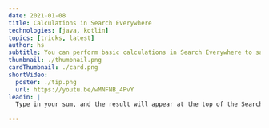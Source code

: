 ```yaml
---
date: 2021-01-08
title: Calculations in Search Everywhere
technologies: [java, kotlin]
topics: [tricks, latest]
author: hs
subtitle: You can perform basic calculations in Search Everywhere to save you using your calculator app.
thumbnail: ./thumbnail.png
cardThumbnail: ./card.png
shortVideo:
  poster: ./tip.png
  url: https://youtu.be/wMNFNB_4PvY   
leadin: |
  Type in your sum, and the result will appear at the top of the Search Everywhere dialog as "Result: "
  
---
```

